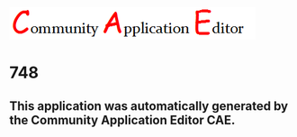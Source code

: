 ![CAE](https://github.com/patricia-cae/CAE-Deployment-Temp/blob/master/img/logo.png)  

748
===================


This application was automatically generated by the Community Application Editor CAE.  
---------------
